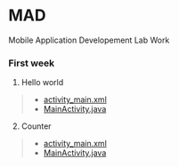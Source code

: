 # MAD
Mobile Application Developement Lab Work

### First week
1. Hello world 
> * [activity_main.xml](https://github.com/nizam19/MAD/blob/master/week1/HelloWorld/app/src/main/res/layout/activity_main.xml) 
> * [MainActivity.java](https://github.com/nizam19/MAD/blob/master/week1/HelloWorld/app/src/main/java/com/example/helloworld/MainActivity.java)
2. Counter
> * [activity_main.xml](https://github.com/nizam19/MAD/blob/master/week1/Counter/app/src/main/res/layout/activity_main.xml) 
> * [MainActivity.java](https://github.com/nizam19/MAD/blob/master/week1/Counter/app/src/main/java/com/example/counter/MainActivity.java)
 
